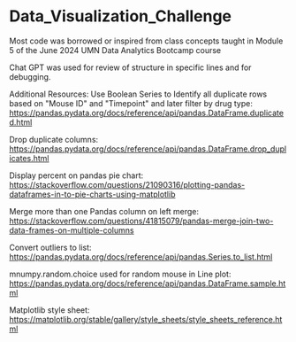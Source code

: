 # Data_Visualization_Challenge

Most code was borrowed or inspired from class concepts taught in Module 5 of the June 2024 UMN Data Analytics Bootcamp course

Chat GPT was used for review of structure in specific lines and for debugging.

Additional Resources:
Use Boolean Series to Identify all duplicate rows based on "Mouse ID" and "Timepoint" and later filter by drug type: https://pandas.pydata.org/docs/reference/api/pandas.DataFrame.duplicated.html

Drop duplicate columns: https://pandas.pydata.org/docs/reference/api/pandas.DataFrame.drop_duplicates.html

Display percent on pandas pie chart: https://stackoverflow.com/questions/21090316/plotting-pandas-dataframes-in-to-pie-charts-using-matplotlib

Merge more than one Pandas column on left merge: https://stackoverflow.com/questions/41815079/pandas-merge-join-two-data-frames-on-multiple-columns

Convert outliers to list: https://pandas.pydata.org/docs/reference/api/pandas.Series.to_list.html

mnumpy.random.choice used for random mouse in Line plot: https://pandas.pydata.org/docs/reference/api/pandas.DataFrame.sample.html

Matplotlib style sheet: https://matplotlib.org/stable/gallery/style_sheets/style_sheets_reference.html
